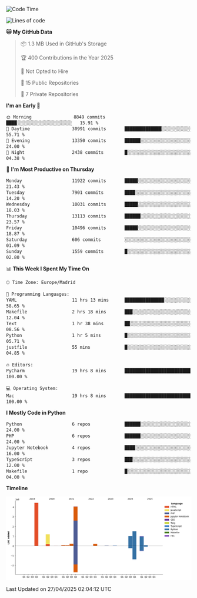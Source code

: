 <!--START_SECTION:waka-->
![Code Time](http://img.shields.io/badge/Code%20Time-793%20hrs%2054%20mins-blue)

![Lines of code](https://img.shields.io/badge/From%20Hello%20World%20I%27ve%20Written-13.9%20million%20lines%20of%20code-blue)

**🐱 My GitHub Data** 

> 📦 1.3 MB Used in GitHub's Storage 
 > 
> 🏆 400 Contributions in the Year 2025
 > 
> 🚫 Not Opted to Hire
 > 
> 📜 15 Public Repositories 
 > 
> 🔑 7 Private Repositories 
 > 
**I'm an Early 🐤** 

```text
🌞 Morning                8849 commits        ████░░░░░░░░░░░░░░░░░░░░░   15.91 % 
🌆 Daytime                30991 commits       ██████████████░░░░░░░░░░░   55.71 % 
🌃 Evening                13350 commits       ██████░░░░░░░░░░░░░░░░░░░   24.00 % 
🌙 Night                  2438 commits        █░░░░░░░░░░░░░░░░░░░░░░░░   04.38 % 
```
📅 **I'm Most Productive on Thursday** 

```text
Monday                   11922 commits       █████░░░░░░░░░░░░░░░░░░░░   21.43 % 
Tuesday                  7901 commits        ████░░░░░░░░░░░░░░░░░░░░░   14.20 % 
Wednesday                10031 commits       █████░░░░░░░░░░░░░░░░░░░░   18.03 % 
Thursday                 13113 commits       ██████░░░░░░░░░░░░░░░░░░░   23.57 % 
Friday                   10496 commits       █████░░░░░░░░░░░░░░░░░░░░   18.87 % 
Saturday                 606 commits         ░░░░░░░░░░░░░░░░░░░░░░░░░   01.09 % 
Sunday                   1559 commits        █░░░░░░░░░░░░░░░░░░░░░░░░   02.80 % 
```


📊 **This Week I Spent My Time On** 

```text
🕑︎ Time Zone: Europe/Madrid

💬 Programming Languages: 
YAML                     11 hrs 13 mins      ███████████████░░░░░░░░░░   58.65 % 
Makefile                 2 hrs 18 mins       ███░░░░░░░░░░░░░░░░░░░░░░   12.04 % 
Text                     1 hr 38 mins        ██░░░░░░░░░░░░░░░░░░░░░░░   08.56 % 
Python                   1 hr 5 mins         █░░░░░░░░░░░░░░░░░░░░░░░░   05.71 % 
justfile                 55 mins             █░░░░░░░░░░░░░░░░░░░░░░░░   04.85 % 

🔥 Editors: 
PyCharm                  19 hrs 8 mins       █████████████████████████   100.00 % 

💻 Operating System: 
Mac                      19 hrs 8 mins       █████████████████████████   100.00 % 
```

**I Mostly Code in Python** 

```text
Python                   6 repos             ██████░░░░░░░░░░░░░░░░░░░   24.00 % 
PHP                      6 repos             ██████░░░░░░░░░░░░░░░░░░░   24.00 % 
Jupyter Notebook         4 repos             ████░░░░░░░░░░░░░░░░░░░░░   16.00 % 
TypeScript               3 repos             ███░░░░░░░░░░░░░░░░░░░░░░   12.00 % 
Makefile                 1 repo              █░░░░░░░░░░░░░░░░░░░░░░░░   04.00 % 
```



**Timeline**

![Lines of Code chart](https://raw.githubusercontent.com/danisoronellas/danisoronellas/main/assets/bar_graph.png)


 Last Updated on 27/04/2025 02:04:12 UTC
<!--END_SECTION:waka-->
